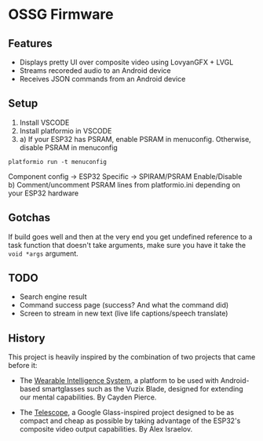 # OSSG Firmware

## Features

* Displays pretty UI over composite video using LovyanGFX + LVGL
* Streams recoreded audio to an Android device
* Receives JSON commands from an Android device
## Setup

1. Install VSCODE
2. Install platformio in VSCODE
3. a) If your ESP32 has PSRAM, enable PSRAM in menuconfig. Otherwise, disable PSRAM in menuconfig
```
platformio run -t menuconfig
```
Component config -> ESP32 Specific -> SPIRAM/PSRAM Enable/Disable  
b) Comment/uncomment PSRAM lines from platformio.ini depending on your ESP32 hardware

## Gotchas

If build goes well and then at the very end you get undefined reference to a task function that doesn't take arguments, make sure you have it take the `void *args` argument.

## TODO

* Search engine result
* Command success page (success? And what the command did)
* Screen to stream in new text (live life captions/speech translate)

## History

This project is heavily inspired by the combination of two projects that came before it:

* The [Wearable Intelligence System](https://github.com/emexlabs/WearableIntelligenceSystem), a platform to be used with Android-based smartglasses such as the Vuzix Blade, designed for extending our mental capabilities. By Cayden Pierce.

* The [Telescope](https://github.com/alex1115alex/Wearables-Telescope), a Google Glass-inspired project designed to be as compact and cheap as possible by taking advantage of the ESP32's composite video output capabilities. By Alex Israelov.